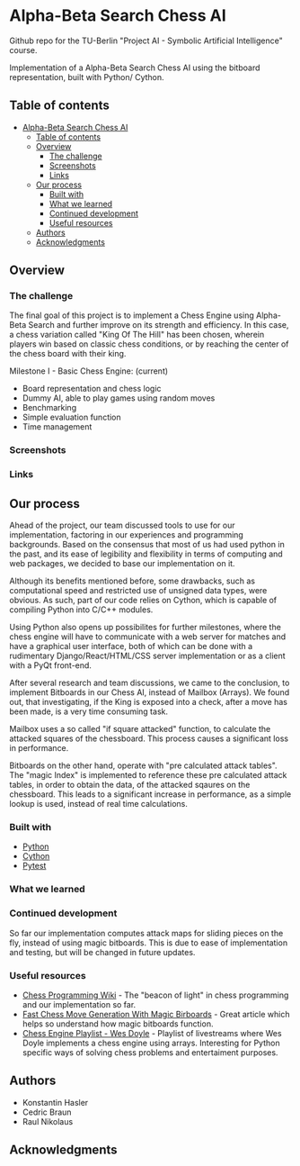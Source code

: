 # Alpha-Beta Search Chess AI

Github repo for the TU-Berlin "Project AI - Symbolic Artificial Intelligence" course. 

Implementation of a Alpha-Beta Search Chess AI using the bitboard representation, built with Python/ Cython. 

## Table of contents

- [Alpha-Beta Search Chess AI](#alpha-beta-search-chess-ai)
  - [Table of contents](#table-of-contents)
  - [Overview](#overview)
    - [The challenge](#the-challenge)
    - [Screenshots](#screenshots)
    - [Links](#links)
  - [Our process](#our-process)
    - [Built with](#built-with)
    - [What we learned](#what-we-learned)
    - [Continued development](#continued-development)
    - [Useful resources](#useful-resources)
  - [Authors](#authors)
  - [Acknowledgments](#acknowledgments)


## Overview

### The challenge

The final goal of this project is to implement a Chess Engine using Alpha-Beta Search and further improve on its strength and efficiency. In this case, a chess variation called "King Of The Hill" has been chosen, wherein players win based on classic chess conditions, or by reaching the center of the chess board with their king.

Milestone I - Basic Chess Engine: (current)

- Board representation and chess logic
- Dummy AI, able to play games using random moves
- Benchmarking
- Simple evaluation function
- Time management

### Screenshots

### Links

## Our process

Ahead of the project, our team discussed tools to use for our implementation, factoring in our experiences and programming backgrounds. Based on the consensus that most of us had used python in the past, and its ease of legibility and flexibility in terms of computing and web packages, we decided to base our implementation on it.

Although its benefits mentioned before, some drawbacks, such as computational speed and restricted use of unsigned data types, were obvious. As such, part of our code relies on Cython, which is capable of compiling Python into C/C++ modules.

Using Python also opens up possibilites for further milestones, where the chess engine will have to communicate with a web server for matches and have a graphical user interface, both of which can be done with a rudimentary Django/React/HTML/CSS server implementation or as a client with a PyQt front-end.

After several research and team discussions, we came to the conclusion, to implement Bitboards in our Chess AI, instead of Mailbox (Arrays).
We found out, that investigating, if the King is exposed into a check, after a move has been made, is a very time consuming task. 

Mailbox uses a so called "if square attacked" function, to calculate the attacked squares of the chessboard. This process causes a significant loss in performance.

Bitboards on the other hand, operate with "pre calculated attack tables". The "magic Index" is implemented to reference these pre calculated attack tables, in order to obtain the data, of the attacked sqaures on the chessboard. This leads to a significant increase in performance, as a simple lookup is used, instead of real time calculations. 

### Built with

- [Python](https://www.python.org/)
- [Cython](https://cython.org/)
- [Pytest](https://docs.pytest.org/en/7.3.x/)

### What we learned


### Continued development

So far our implementation computes attack maps for sliding pieces on the fly, instead of using magic bitboards. This is due to ease of implementation and testing, but will be changed in future updates.

### Useful resources

- [Chess Programming Wiki](https://www.chessprogramming.org/Main_Page) - The "beacon of light" in chess programming and our implementation so far.
- [Fast Chess Move Generation With Magic Birboards](https://rhysre.net/fast-chess-move-generation-with-magic-bitboards.html) - Great article which helps so understand how magic bitboards function.
- [Chess Engine Playlist - Wes Doyle](https://www.youtube.com/watch?v=1QotIA4_jb4&list=PLVDSx0U1dPnSSiA8APdxe-D6sinZzTaE1&index=1) - Playlist of livestreams where Wes Doyle implements a chess engine using arrays. Interesting for Python specific ways of solving chess problems and entertaiment purposes.

## Authors

- Konstantin Hasler
- Cedric Braun
- Raul Nikolaus

## Acknowledgments
